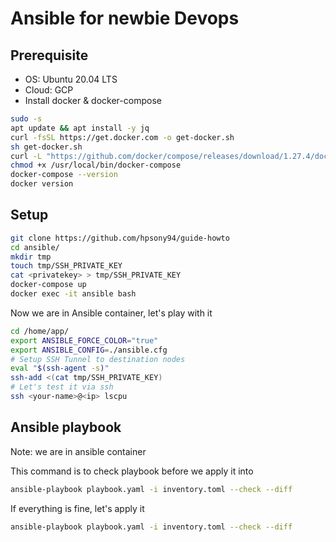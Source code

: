 # Ansible for newbie Devops

## Prerequisite
* OS: Ubuntu 20.04 LTS
* Cloud: GCP
* Install docker & docker-compose
```sh
sudo -s
apt update && apt install -y jq
curl -fsSL https://get.docker.com -o get-docker.sh
sh get-docker.sh
curl -L "https://github.com/docker/compose/releases/download/1.27.4/docker-compose-$(uname -s)-$(uname -m)" -o /usr/local/bin/docker-compose
chmod +x /usr/local/bin/docker-compose
docker-compose --version
docker version
```

## Setup
```sh
git clone https://github.com/hpsony94/guide-howto
cd ansible/
mkdir tmp
touch tmp/SSH_PRIVATE_KEY
cat <privatekey> > tmp/SSH_PRIVATE_KEY
docker-compose up
docker exec -it ansible bash
```
Now we are in Ansible container, let's play with it
```sh
cd /home/app/
export ANSIBLE_FORCE_COLOR="true"
export ANSIBLE_CONFIG=./ansible.cfg
# Setup SSH Tunnel to destination nodes
eval "$(ssh-agent -s)"
ssh-add <(cat tmp/SSH_PRIVATE_KEY)
# Let's test it via ssh
ssh <your-name>@<ip> lscpu
```

## Ansible playbook
Note: we are in ansible container

This command is to check playbook before we apply it into 
```sh
ansible-playbook playbook.yaml -i inventory.toml --check --diff
```

If everything is fine, let's apply it
```sh
ansible-playbook playbook.yaml -i inventory.toml --check --diff
```
